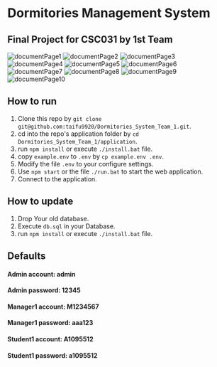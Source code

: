 # Dormitories Management System
## Final Project for CSC031 by 1st Team
![documentPage1](https://raw.githubusercontent.com/taifu9920/Dormitories_System_Team_1/main/document/%E8%B3%87%E6%96%99%E5%BA%AB%E7%B3%BB%E7%B5%B1%E6%9C%9F%E6%9C%AB%E5%B0%88%E9%A1%8C%E5%A0%B1%E5%91%8A-01.png)
![documentPage2](https://raw.githubusercontent.com/taifu9920/Dormitories_System_Team_1/main/document/%E8%B3%87%E6%96%99%E5%BA%AB%E7%B3%BB%E7%B5%B1%E6%9C%9F%E6%9C%AB%E5%B0%88%E9%A1%8C%E5%A0%B1%E5%91%8A-02.png)
![documentPage3](https://raw.githubusercontent.com/taifu9920/Dormitories_System_Team_1/main/document/%E8%B3%87%E6%96%99%E5%BA%AB%E7%B3%BB%E7%B5%B1%E6%9C%9F%E6%9C%AB%E5%B0%88%E9%A1%8C%E5%A0%B1%E5%91%8A-03.png)
![documentPage4](https://raw.githubusercontent.com/taifu9920/Dormitories_System_Team_1/main/document/%E8%B3%87%E6%96%99%E5%BA%AB%E7%B3%BB%E7%B5%B1%E6%9C%9F%E6%9C%AB%E5%B0%88%E9%A1%8C%E5%A0%B1%E5%91%8A-04.png)
![documentPage5](https://raw.githubusercontent.com/taifu9920/Dormitories_System_Team_1/main/document/%E8%B3%87%E6%96%99%E5%BA%AB%E7%B3%BB%E7%B5%B1%E6%9C%9F%E6%9C%AB%E5%B0%88%E9%A1%8C%E5%A0%B1%E5%91%8A-05.png)
![documentPage6](https://raw.githubusercontent.com/taifu9920/Dormitories_System_Team_1/main/document/%E8%B3%87%E6%96%99%E5%BA%AB%E7%B3%BB%E7%B5%B1%E6%9C%9F%E6%9C%AB%E5%B0%88%E9%A1%8C%E5%A0%B1%E5%91%8A-06.png)
![documentPage7](https://raw.githubusercontent.com/taifu9920/Dormitories_System_Team_1/main/document/%E8%B3%87%E6%96%99%E5%BA%AB%E7%B3%BB%E7%B5%B1%E6%9C%9F%E6%9C%AB%E5%B0%88%E9%A1%8C%E5%A0%B1%E5%91%8A-07.png)
![documentPage8](https://raw.githubusercontent.com/taifu9920/Dormitories_System_Team_1/main/document/%E8%B3%87%E6%96%99%E5%BA%AB%E7%B3%BB%E7%B5%B1%E6%9C%9F%E6%9C%AB%E5%B0%88%E9%A1%8C%E5%A0%B1%E5%91%8A-08.png)
![documentPage9](https://raw.githubusercontent.com/taifu9920/Dormitories_System_Team_1/main/document/%E8%B3%87%E6%96%99%E5%BA%AB%E7%B3%BB%E7%B5%B1%E6%9C%9F%E6%9C%AB%E5%B0%88%E9%A1%8C%E5%A0%B1%E5%91%8A-09.png)
![documentPage10](https://raw.githubusercontent.com/taifu9920/Dormitories_System_Team_1/main/document/%E8%B3%87%E6%96%99%E5%BA%AB%E7%B3%BB%E7%B5%B1%E6%9C%9F%E6%9C%AB%E5%B0%88%E9%A1%8C%E5%A0%B1%E5%91%8A-10.png)
## How to run
1. Clone this repo by `git clone git@github.com:taifu9920/Dormitories_System_Team_1.git`.
2. cd into the repo's application folder by `cd Dormitories_System_Team_1/application`.
3. run `npm install` or execute `./install.bat` file.
4. copy `example.env` to `.env` by `cp example.env .env`.
5. Modify the file `.env` to your configure settings.
6. Use `npm start` or the file `./run.bat` to start the web application.
7. Connect to the application.
## How to update
1. Drop Your old database.
2. Execute `db.sql` in your Database.
3. run `npm install` or execute `./install.bat` file.
## Defaults
#### Admin account: admin
#### Admin password: 12345
#### Manager1 account: M1234567
#### Manager1 password: aaa123
#### Student1 account: A1095512
#### Student1 password: a1095512
